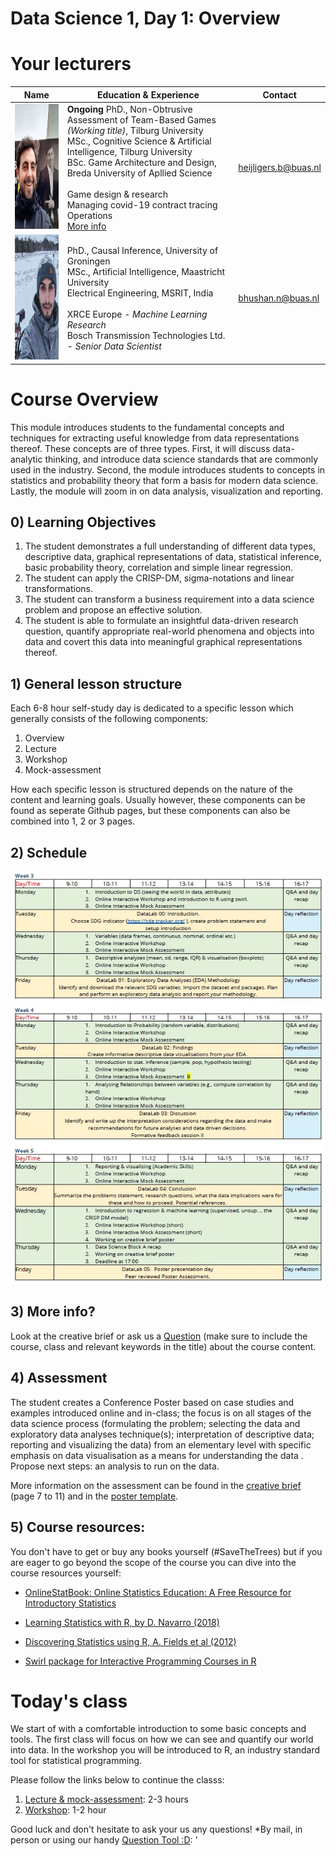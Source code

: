 ﻿# Data Science 1, Day 1: Overview

# Your lecturers

Name  | Education & Experience  | Contact
---   | ----------------------  | ---
<img src="/docs/Study Content/DataScience/DS1_IntroductionToDataScience/Day1_Self-Study/Assets/BramMediumCloseUp.jpg" width="140" height="200" /> | **Ongoing** PhD., Non-Obtrusive Assessment of Team-Based Games *(Working title)*, Tilburg University  <br> MSc., Cognitive Science & Artificial Intelligence, Tilburg University <br> BSc. Game Architecture and Design, Breda University of Apllied Science <br> <br> Game design & research <br> Managing covid-19 contract tracing Operations <br> [More info](docs/Study%Content/DataScience/DS1_IntroductionToDataScience/Assets/AboutLecturers/AboutBramHeijligers) | heijligers.b@buas.nl
<img src="/docs/Study Content/Programming/assets/nitinFaceSmall.png" width="140" height="200" /> | PhD., Causal Inference, University of Groningen​  <br> MSc., Artificial Intelligence, Maastricht University​ <br> Electrical Engineering, MSRIT, India <br> <br> XRCE Europe - *Machine Learning Research* <br> Bosch Transmission Technologies Ltd. - *Senior Data Scientist* | bhushan.n@buas.nl

# Course Overview
This module introduces students to the fundamental concepts and techniques for extracting useful knowledge from data representations thereof. These concepts are of three types. First, it will discuss data-analytic thinking, and introduce data science standards that are commonly used in the industry. Second, the module introduces students to concepts in statistics and probability theory that form a basis for modern data science. Lastly, the module will zoom in on data analysis, visualization and reporting.  

## 0) Learning Objectives
1. The student demonstrates a full understanding of different data types, descriptive data, graphical representations of data, statistical inference, basic probability theory, correlation and simple linear regression.
2. The student can apply the CRISP-DM, sigma-notations and linear transformations.
3. The student can transform a business requirement into a data science problem and propose an effective solution.
4. The student is able to formulate an insightful data-driven research question, quantify appropriate real-world phenomena and objects into data and covert this data into meaningful graphical representations thereof.

## 1) General lesson structure
Each 6-8 hour self-study day is dedicated to a specific lesson which generally consists of the following components:
1. Overview
2. Lecture
3. Workshop
4. Mock-assessment

How each specific lesson is structured depends on the nature of the content and learning goals. Usually however, these components can be found as seperate Github pages, but these components can also be combined into 1, 2 or 3 pages.

## 2) Schedule
<img src="/docs/Study Content/DataScience/DS1_IntroductionToDataScience/Assets/Images/CourseSchedule.jpg" />

## 3) More info?
Look at the creative brief or ask us a [Question](https://github.com/BredaUniversity/AAI-DM/issues/new) (make sure to include the course, class and relevant keywords in the title) about the course content.

## 4) Assessment
The student creates a Conference Poster based on case studies and examples introduced online and in-class; the focus is on all stages of the data science process (formulating the problem; selecting the data and exploratory data analyses technique(s); interpretation of descriptive data; reporting and visualizing the data) from an elementary level with specific emphasis on data visualisation as a means for understanding the data . Propose next steps: an analysis to run on the data.

More information on the assessment can be found in the [creative brief](/docs/Study%Content/DataScience/DS1_IntroductionToDataScience/Assessment/2021-22%ADS&AI%Project%Brief%Block%A.pdf) (page 7 to 11) and in the [poster template](/docs/Study%Content/DataScience/DS1_IntroductionToDataScience/Assessment/DS1-AssesmentPoster_Template.pptx).

## 5) Course resources:
You don't have to get or buy any books yourself (#SaveTheTrees) but if you are eager to go beyond the scope of the course you can dive into the course resources yourself:

- [OnlineStatBook: Online Statistics Education: A Free Resource for Introductory Statistics](https://onlinestatbook.com/)

- [Learning Statistics with R, by D. Navarro (2018)](https://learningstatisticswithr.com/)

- [Discovering Statistics using R, A. Fields et al (2012)](https://uk.sagepub.com/en-gb/eur/discovering-statistics-using-r/book236067)  

- [Swirl package for Interactive Programming Courses in R](https://swirlstats.com/)  

#  Today's class
We start of with a comfortable introduction to some basic concepts and tools. The first class will focus on how we can see and quantify our world into data. In the workshop you will be introduced to R, an industry standard tool for statistical programming.

Please follow the links below to continue the classs:
1. [Lecture & mock-assessment](/docs/Study%Content/DataScience/DS1_IntroductionToDataScience/Day1_Self-Study/DS1_Day1_MVP_LectureAndMockAssesment): 2-3 hours
2. [Workshop](/docs/Study%Content/DataScience/DS1_IntroductionToDataScience/Day1_Self-Study/DS1_Day1_MVP_IntroToR): 1-2 hour

Good luck and don't hesitate to ask your us any questions!
*By mail, in person or using our handy [Question Tool :D](https://github.com/BredaUniversity/AAI-DM/issues/new): '
